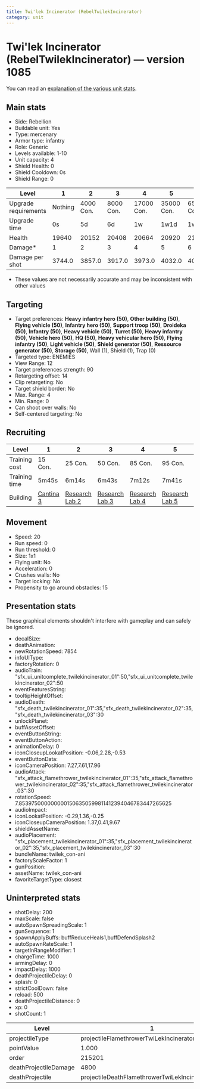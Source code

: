```yaml
---
title: Twi'lek Incinerator (RebelTwilekIncinerator)
category: unit
---
```


# Twi'lek Incinerator (RebelTwilekIncinerator) — version 1085

You can read an [explanation  of the various unit stats](unitexplained.md).

## Main stats

  * Side: Rebellion
  * Buildable unit: Yes
  * Type: mercenary
  * Armor type: infantry
  * Role: Generic
  * Levels available: 1-10
  * Unit capacity: 4
  * Shield Health: 0
  * Shield Cooldown: 0s
  * Shield Range: 0

|Level               |1      |2        |3        |4         |5         |6         |7         |8         |9         |10         |
|--------------------|-------|---------|---------|----------|----------|----------|----------|----------|----------|-----------|
|Upgrade requirements|Nothing|4000 Con.|8000 Con.|17000 Con.|35000 Con.|65000 Con.|85000 Con.|90000 Con.|95000 Con.|127000 Con.|
|Upgrade time        |0s     |5d       |6d       |1w        |1w1d      |1w2d      |1w3d      |1w4d      |1w5d      |1w6d       |
|Health              |19640  |20152    |20408    |20664     |20920     |21176     |21432     |21688     |21944     |22200      |
|Damage*             |1      |2        |3        |4         |5         |6         |7         |8         |9         |10         |
|Damage per shot     |3744.0 |3857.0   |3917.0   |3973.0    |4032.0    |4089.0    |4145.0    |4205.0    |4261.0    |4320.0     |

* These values are not necessarily accurate and may be inconsistent with other values

## Targeting

  * Target preferences: **Heavy infantry hero (50)**, **Other building (50)**, **Flying vehicle (50)**, **Infantry hero (50)**, **Support troop (50)**, **Droideka (50)**, **Infantry (50)**, **Heavy vehicle (50)**, **Turret (50)**, **Heavy infantry (50)**, **Vehicle hero (50)**, **HQ (50)**, **Heavy vehicular hero (50)**, **Flying infantry (50)**, **Light vehicle (50)**, **Shield generator (50)**, **Ressource generator (50)**, **Storage (50)**, Wall (1), Shield (1), Trap (0)
  * Targeted type: ENEMIES
  * View Range: 12
  * Target preferences strength: 90
  * Retargeting offset: 14
  * Clip retargeting: No
  * Target shield border: No
  * Max. Range: 4
  * Min. Range: 0
  * Can shoot over walls: No
  * Self-centered targeting: No

## Recruiting

|Level        |1                                       |2                                     |3                                     |4                                     |5                                     |6                                     |7                                     |8                                     |9                                     |10                                     |
|-------------|----------------------------------------|--------------------------------------|--------------------------------------|--------------------------------------|--------------------------------------|--------------------------------------|--------------------------------------|--------------------------------------|--------------------------------------|---------------------------------------|
|Training cost|15 Con.                                 |25 Con.                               |50 Con.                               |85 Con.                               |95 Con.                               |145 Con.                              |190 Con.                              |265 Con.                              |360 Con.                              |720 Con.                               |
|Training time|5m45s                                   |6m14s                                 |6m43s                                 |7m12s                                 |7m41s                                 |8m10s                                 |8m39s                                 |9m8s                                  |9m37s                                 |10m                                    |
|Building     |[Cantina 3](rebelContrabandCantina.html)|[Research Lab 2](rebelOffenseLab.html)|[Research Lab 3](rebelOffenseLab.html)|[Research Lab 4](rebelOffenseLab.html)|[Research Lab 5](rebelOffenseLab.html)|[Research Lab 6](rebelOffenseLab.html)|[Research Lab 7](rebelOffenseLab.html)|[Research Lab 8](rebelOffenseLab.html)|[Research Lab 9](rebelOffenseLab.html)|[Research Lab 10](rebelOffenseLab.html)|

## Movement

  * Speed: 20
  * Run speed: 0
  * Run threshold: 0
  * Size: 1x1
  * Flying unit: No
  * Acceleration: 0
  * Crushes walls: No
  * Target locking: No
  * Propensity to go around obstacles: 15

## Presentation stats

These graphical elements shouldn't interfere with gameplay and can safely be ignored.

  * decalSize: 
  * deathAnimation: 
  * newRotationSpeed: 7854
  * infoUIType: 
  * factoryRotation: 0
  * audioTrain: "sfx_ui_unitcomplete_twilekincinerator_01":50,"sfx_ui_unitcomplete_twilekincinerator_02":50
  * eventFeaturesString: 
  * tooltipHeightOffset: 
  * audioDeath: "sfx_death_twilekincinerator_01":35,"sfx_death_twilekincinerator_02":35,"sfx_death_twilekincinerator_03":30
  * unlockPlanet: 
  * buffAssetOffset: 
  * eventButtonString: 
  * eventButtonAction: 
  * animationDelay: 0
  * iconCloseupLookatPosition: -0.06,2.28,-0.53
  * eventButtonData: 
  * iconCameraPosition: 7.27,7.61,17.96
  * audioAttack: "sfx_attack_flamethrower_twilekincinerator_01":35,"sfx_attack_flamethrower_twilekincinerator_02":35,"sfx_attack_flamethrower_twilekincinerator_03":30
  * rotationSpeed: 7.8539750000000001506350599811412394046783447265625
  * audioImpact: 
  * iconLookatPosition: -0.29,1.36,-0.25
  * iconCloseupCameraPosition: 1.37,0.41,9.67
  * shieldAssetName: 
  * audioPlacement: "sfx_placement_twilekincinerator_01":35,"sfx_placement_twilekincinerator_02":35,"sfx_placement_twilekincinerator_03":30
  * bundleName: twilek_con-ani
  * factoryScaleFactor: 1
  * gunPosition: 
  * assetName: twilek_con-ani
  * favoriteTargetType: closest

## Uninterpreted stats

  * shotDelay: 200
  * maxScale: false
  * autoSpawnSpreadingScale: 1
  * gunSequence: 1
  * spawnApplyBuffs: buffReduceHeals1,buffDefendSplash2
  * autoSpawnRateScale: 1
  * targetInRangeModifier: 1
  * chargeTime: 1000
  * armingDelay: 0
  * impactDelay: 1000
  * deathProjectileDelay: 0
  * splash: 0
  * strictCoolDown: false
  * reload: 500
  * deathProjectileDistance: 0
  * xp: 0
  * shotCount: 1

|Level                |1                                               |2                                               |3                                               |4                                               |5                                               |6                                               |7                                               |8                                               |9                                               |10                                               |
|---------------------|------------------------------------------------|------------------------------------------------|------------------------------------------------|------------------------------------------------|------------------------------------------------|------------------------------------------------|------------------------------------------------|------------------------------------------------|------------------------------------------------|-------------------------------------------------|
|projectileType       |projectileFlamethrowerTwiLekIncineratorLvl1     |projectileFlamethrowerTwiLekIncineratorLvl2     |projectileFlamethrowerTwiLekIncineratorLvl3     |projectileFlamethrowerTwiLekIncineratorLvl4     |projectileFlamethrowerTwiLekIncineratorLvl5     |projectileFlamethrowerTwiLekIncineratorLvl6     |projectileFlamethrowerTwiLekIncineratorLvl7     |projectileFlamethrowerTwiLekIncineratorLvl8     |projectileFlamethrowerTwiLekIncineratorLvl9     |projectileFlamethrowerTwiLekIncineratorLvl10     |
|pointValue           |1.000                                           |1.200                                           |1.400                                           |1.600                                           |1.800                                           |2.000                                           |2.200                                           |2.400                                           |2.600                                           |3.000                                            |
|order                |215201                                          |215202                                          |215203                                          |215204                                          |215205                                          |215206                                          |215207                                          |215208                                          |215209                                          |215210                                           |
|deathProjectileDamage|4800                                            |4896                                            |4992                                            |5088                                            |5184                                            |5280                                            |5376                                            |5760                                            |6240                                            |7200                                             |
|deathProjectile      |projectileDeathFlamethrowerTwiLekIncineratorLvl1|projectileDeathFlamethrowerTwiLekIncineratorLvl2|projectileDeathFlamethrowerTwiLekIncineratorLvl3|projectileDeathFlamethrowerTwiLekIncineratorLvl4|projectileDeathFlamethrowerTwiLekIncineratorLvl5|projectileDeathFlamethrowerTwiLekIncineratorLvl6|projectileDeathFlamethrowerTwiLekIncineratorLvl7|projectileDeathFlamethrowerTwiLekIncineratorLvl8|projectileDeathFlamethrowerTwiLekIncineratorLvl9|projectileDeathFlamethrowerTwiLekIncineratorLvl10|

